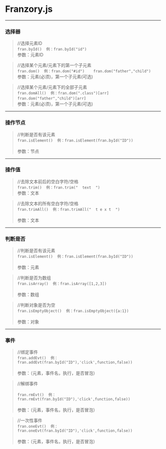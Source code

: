 # Franzory.js
* * *
### 选择器
> //选择元素ID                          
<br>`fran.byId()  例：fran.byId("id") `  
<br>参数：元素ID

> //选择某个元素/元素下的第一个子元素     
<br>`fran.dom()  例：fran.dom("#id")    fran.dom("father","child") `  
<br>参数：元素(必须)，第一个子元素(可选)

> //选择某个元素/元素下的全部子元素       
<br>`fran.domAll()  例：fran.dom(".class")[arr]    fran.dom("father","child")[arr]`  
<br>参数：元素(必须)，第一个子元素(可选)

***

### 操作节点
> //判断是否有该元素                     
<br>`fran.isElement()  例：fran.isElement(fran.byId("ID")) `  
<br>参数：节点

***

### 操作值
> //去除文本前后的空白字符/空格           
<br>`fran.trim()  例：fran.trim("  text  ") `  
<br>参数：文本

> //去除文本的所有空白字符/空格          
<br>`fran.trimAll()  例：fran.trimAll("  t e x t  ") `  
<br>参数：文本

***

### 判断是否
> //判断是否有该元素                      
<br>`fran.isElement()  例：fran.isElement(fran.byId("ID")) `  
<br>参数：元素

> //判断是否为数组                        
<br>`fran.isArray()  例：fran.isArray([1,2,3]) `  
<br>参数：数组

> //判断对象是否为空                      
<br>`fran.isEmptyObject()  例：fran.isEmptyObject({a:1}) `  
<br>参数：对象

***

### 事件
> //绑定事件      
<br>`fran.addEvt()  例：fran.addEvt(fran.byId("ID"),'click',function,false)) `  
<br>参数：（元素，事件名，执行，是否冒泡）

> //解绑事件      
<br>`fran.rmEvt()  例：fran.rmEvt(fran.byId("ID"),'click',function,false)) `  
<br>参数：（元素，事件名，执行，是否冒泡）

> //一次性事件    
<br>`fran.oneEvt()  例：fran.oneEvt(fran.byId("ID"),'click',function,false)) `  
<br>参数：（元素，事件名，执行，是否冒泡）
